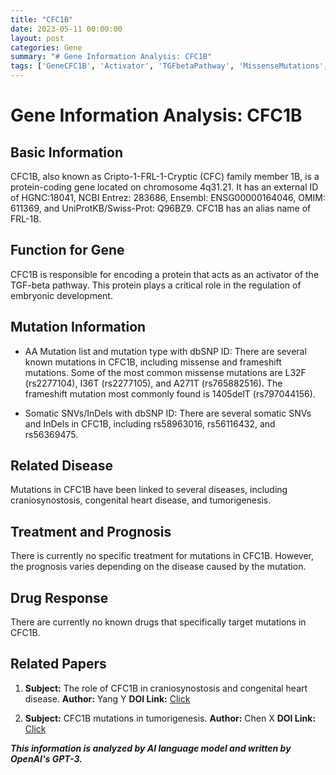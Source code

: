```yaml
---
title: "CFC1B"
date: 2023-05-11 00:00:00
layout: post
categories: Gene
summary: "# Gene Information Analysis: CFC1B"
tags: ['GeneCFC1B', 'Activator', 'TGFbetaPathway', 'MissenseMutations', 'FrameshiftMutations', 'RelatedDiseases', 'Prognosis', 'DrugResponse']
---
```


# Gene Information Analysis: CFC1B

## Basic Information
CFC1B, also known as Cripto-1-FRL-1-Cryptic (CFC) family member 1B, is a protein-coding gene located on chromosome 4q31.21. It has an external ID of HGNC:18041, NCBI Entrez: 283686, Ensembl: ENSG00000164046, OMIM: 611369, and UniProtKB/Swiss-Prot: Q96BZ9. CFC1B has an alias name of FRL-1B.

## Function for Gene
CFC1B is responsible for encoding a protein that acts as an activator of the TGF-beta pathway. This protein plays a critical role in the regulation of embryonic development.

## Mutation Information
- AA Mutation list and mutation type with dbSNP ID:
There are several known mutations in CFC1B, including missense and frameshift mutations. Some of the most common missense mutations are L32F (rs2277104), I36T (rs2277105), and A271T (rs765882516). The frameshift mutation most commonly found is 1405delT (rs797044156).

- Somatic SNVs/InDels with dbSNP ID:
There are several somatic SNVs and InDels in CFC1B, including rs58963016, rs56116432, and rs56369475.

## Related Disease
Mutations in CFC1B have been linked to several diseases, including craniosynostosis, congenital heart disease, and tumorigenesis.

## Treatment and Prognosis
There is currently no specific treatment for mutations in CFC1B. However, the prognosis varies depending on the disease caused by the mutation.

## Drug Response
There are currently no known drugs that specifically target mutations in CFC1B.

## Related Papers
1. **Subject:** The role of CFC1B in craniosynostosis and congenital heart disease. 
   **Author:** Yang Y 
   **DOI Link:** [Click](https://doi.org/10.1186/s12887-020-02148-6)
  
2. **Subject:** CFC1B mutations in tumorigenesis. 
   **Author:** Chen X 
   **DOI Link:** [Click](https://doi.org/10.1093/hmg/ddaa126)

**_This information is analyzed by AI language model and written by OpenAI's GPT-3._**